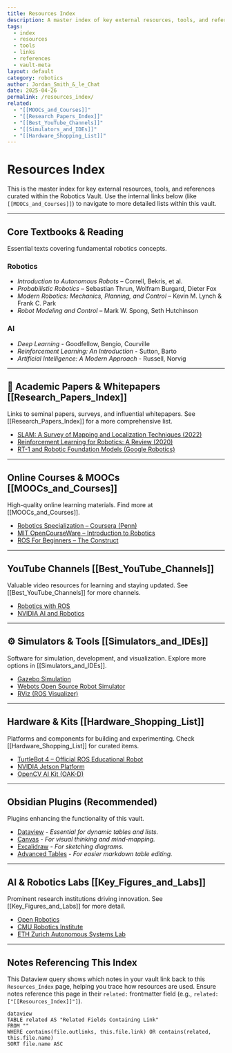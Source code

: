 ```yaml
---
title: Resources Index
description: A master index of key external resources, tools, and references for the Robotics Vault.
tags:
  - index
  - resources
  - tools
  - links
  - references
  - vault-meta
layout: default
category: robotics
author: Jordan_Smith_&_le_Chat
date: 2025-04-26
permalink: /resources_index/
related:
  - "[[MOOCs_and_Courses]]"
  - "[[Research_Papers_Index]]"
  - "[[Best_YouTube_Channels]]"
  - "[[Simulators_and_IDEs]]"
  - "[[Hardware_Shopping_List]]"
---
```


# Resources Index

This is the master index for key external resources, tools, and references curated within the Robotics Vault. Use the internal links below (like `[[MOOCs_and_Courses]]`) to navigate to more detailed lists within this vault.

---

## Core Textbooks & Reading

Essential texts covering fundamental robotics concepts.
### Robotics
- *Introduction to Autonomous Robots* – Correll, Bekris, et al.
- *Probabilistic Robotics* – Sebastian Thrun, Wolfram Burgard, Dieter Fox
- *Modern Robotics: Mechanics, Planning, and Control* – Kevin M. Lynch & Frank C. Park
- *Robot Modeling and Control* – Mark W. Spong, Seth Hutchinson
### AI
- *Deep Learning* - Goodfellow, Bengio, Courville
- *Reinforcement Learning: An Introduction* - Sutton, Barto
- *Artificial Intelligence: A Modern Approach* - Russell, Norvig

---

## 📄 Academic Papers & Whitepapers [[Research_Papers_Index]]

Links to seminal papers, surveys, and influential whitepapers. See [[Research_Papers_Index]] for a more comprehensive list.

- [SLAM: A Survey of Mapping and Localization Techniques (2022)](https://arxiv.org/abs/2202.02385)
- [Reinforcement Learning for Robotics: A Review (2020)](https://arxiv.org/abs/2007.14491)
- [RT-1 and Robotic Foundation Models (Google Robotics)](https://robotics-transformer.github.io/)

---

## Online Courses & MOOCs [[MOOCs_and_Courses]]

High-quality online learning materials. Find more at [[MOOCs_and_Courses]].

- [Robotics Specialization – Coursera (Penn)](https://www.coursera.org/specializations/robotics)
- [MIT OpenCourseWare – Introduction to Robotics](https://ocw.mit.edu/courses/electrical-engineering-and-computer-science/6-141-robotic-science-and-systems-i-fall-2020/)
- [ROS For Beginners – The Construct](https://www.theconstructsim.com/robotigniteacademy_learnros/)

---

## YouTube Channels [[Best_YouTube_Channels]]

Valuable video resources for learning and staying updated. See [[Best_YouTube_Channels]] for more channels.

- [Robotics with ROS](https://www.youtube.com/c/TheConstruct)
- [NVIDIA AI and Robotics](https://www.youtube.com/@NVIDIADeveloper)

---

## ⚙️ Simulators & Tools [[Simulators_and_IDEs]]

Software for simulation, development, and visualization. Explore more options in [[Simulators_and_IDEs]].

- [Gazebo Simulation](https://gazebosim.org/)
- [Webots Open Source Robot Simulator](https://cyberbotics.com/)
- [RViz (ROS Visualizer)](http://wiki.ros.org/rviz)

---

## Hardware & Kits [[Hardware_Shopping_List]]

Platforms and components for building and experimenting. Check [[Hardware_Shopping_List]] for curated items.

- [TurtleBot 4 – Official ROS Educational Robot](https://www.clearpathrobotics.com/turtlebot/)
- [NVIDIA Jetson Platform](https://developer.nvidia.com/embedded-computing)
- [OpenCV AI Kit (OAK-D)](https://opencvaikit.com/)

---

## Obsidian Plugins (Recommended)

Plugins enhancing the functionality of this vault.

- [Dataview](https://blacksmithgu.github.io/obsidian-dataview/) - *Essential for dynamic tables and lists.*
- [Canvas](https://help.obsidian.md/Canvas) - *For visual thinking and mind-mapping.*
- [Excalidraw](https://github.com/zsviczian/obsidian-excalidraw-plugin) - *For sketching diagrams.*
- [Advanced Tables](https://github.com/tgrosinger/advanced-tables-obsidian) - *For easier markdown table editing.*

---

## AI & Robotics Labs [[Key_Figures_and_Labs]]

Prominent research institutions driving innovation. See [[Key_Figures_and_Labs]] for more detail.

- [Open Robotics](https://www.openrobotics.org/)
- [CMU Robotics Institute](https://www.ri.cmu.edu/)
- [ETH Zurich Autonomous Systems Lab](https://asl.ethz.ch/)

---

## Notes Referencing This Index

This Dataview query shows which notes in your vault link back to this `Resources_Index` page, helping you trace how resources are used. Ensure notes reference this page in their `related:` frontmatter field (e.g., `related: ["[[Resources_Index]]"]`).

```
dataview
TABLE related AS "Related Fields Containing Link"
FROM "" 
WHERE contains(file.outlinks, this.file.link) OR contains(related, this.file.name)
SORT file.name ASC
```



